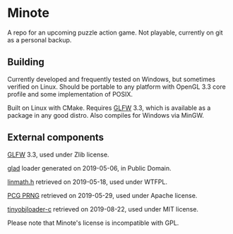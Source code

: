# Minote
A repo for an upcoming puzzle action game. Not playable, currently on git as a personal backup.

## Building
Currently developed and frequently tested on Windows, but sometimes verified on Linux. Should be portable to any platform with OpenGL 3.3 core profile and some implementation of POSIX.

Built on Linux with CMake. Requires [GLFW](https://www.glfw.org/) 3.3, which is available as a package in any good distro. Also compiles for Windows via MinGW.

## External components
[GLFW](https://www.glfw.org/) 3.3, used under Zlib license.

[glad](https://glad.dav1d.de/) loader generated on 2019-05-06, in Public Domain.

[linmath.h](https://github.com/datenwolf/linmath.h) retrieved on 2019-05-18, used under WTFPL.

[PCG PRNG](http://www.pcg-random.org/) retrieved on 2019-05-29, used under Apache license.

[tinyobjloader-c](https://github.com/syoyo/tinyobjloader-c) retrieved on 2019-08-22, used under MIT license.

Please note that Minote's license is incompatible with GPL.